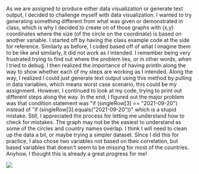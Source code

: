 As we are assigned to produce either data visualization or generate text output, I decided to challenge myself with data visualization. I wanted to try generating something different from what was given or demonstrated in class, which is why I decided to create on of those graphs with (x,y) coordinates where the size (of the circle on the coordinate) is based on another variable. I started off by having the class example code at the side for reference. Similarly as before, I coded based off of what I imagine them to be like and similarly, it did not work as I intended. I remember being very frustrated trying to find out where the problem lies, or in other words, when I tried to debug. I then realized the importance of having println along the way to show whether each of my steps are working as I intended. Along the way, I realized I could just generate text output using this method by pulling in data variables, which means worst case scenario, this could be my assignment. However,  I continued to look at my code, trying to print out different steps along the way. In the end, I figured out the major problem was that condition statement was "if (singleRow[3] == "2021-09-20") instead of "if (singleRow[3].equals("2021-09-20"))" which is a stupid mistake. Still, I appreciated the process for letting me understand how to check for mistakes. The graph may not be the easiest to understand as some of the circles and country names overlap. I think I will need to clean up the data a bit, or maybe trying a simpler dataset. Since I did this for practice, I also chose two variables not based on their correlation, but based variables that doesn't seem to be missing for most of the countries. Anyhow, I thought this is already a great progress for me!

![]("Screenshot.png")
